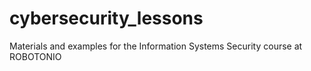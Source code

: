 # cybersecurity_lessons
Materials and examples for the Information Systems Security course at ROBOTONIO
